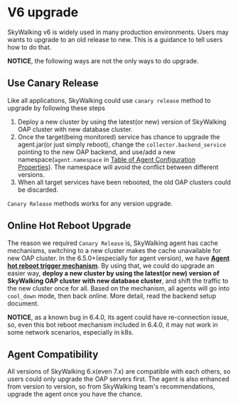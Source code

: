 # V6 upgrade
SkyWalking v6 is widely used in many production environments. Users may wants to upgrade to an old release to new.
This is a guidance to tell users how to do that.

**NOTICE**, the following ways are not the only ways to do upgrade.

## Use Canary Release
Like all applications, SkyWalking could use `canary release` method to upgrade by following these steps
1. Deploy a new cluster by using the latest(or new) version of SkyWalking OAP cluster with new database cluster.
1. Once the target(being monitored) service has chance to upgrade the agent.jar(or just simply reboot), change the `collector.backend_service`
pointing to the new OAP backend, and use/add a new namespace(`agent.namespace` in [Table of Agent Configuration Properties](../setup/service-agent/java-agent/README.md#table-of-agent-configuration-properties)).
The namespace will avoid the conflict between different versions.
1. When all target services have been rebooted, the old OAP clusters could be discarded.

`Canary Release` methods works for any version upgrade.

## Online Hot Reboot Upgrade
The reason we required `Canary Release` is, SkyWalking agent has cache mechanisms, switching to a new cluster makes the 
cache unavailable for new OAP cluster.
In the 6.5.0+(especially for agent version), we have [**Agent hot reboot trigger mechanism**](../setup/backend/backend-setup.md#agent-hot-reboot-trigger-mechanism-in-oap-server-upgrade).
By using that, we could do upgrade an easier way, **deploy a new cluster by using the latest(or new) version of SkyWalking OAP cluster with new database cluster**,
and shift the traffic to the new cluster once for all. Based on the mechanism, all agents will go into `cool_down` mode, then
back online. More detail, read the backend setup document.

**NOTICE**, as a known bug in 6.4.0, its agent could have re-connection issue, so, even this bot reboot mechanism included in 6.4.0,
it may not work in some network scenarios, especially in k8s.

## Agent Compatibility
All versions of SkyWalking 6.x(even 7.x) are compatible with each others, so users could only upgrade the OAP servers first. 
The agent is also enhanced from version to version, so from SkyWalking team's recommendations, upgrade the agent once you have the chance.
